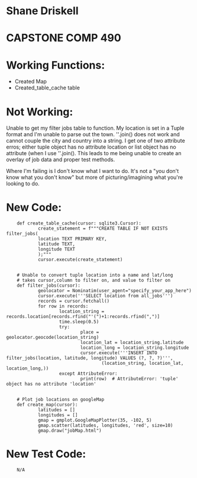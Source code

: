 # Shane Driskell
# CAPSTONE COMP 490

# Working Functions:

- Created Map
- Created_table_cache table


# Not Working: 
Unable to get my filter jobs table to function.  My location is set in a Tuple format and I'm unable to parse out the town. ''.join() does not work and cannot couple the city and country into a string.  I get one of two attribute erros; either tuple object has no attribute location or list object has no attribute (when I use ''.join().  This leads to me being unable to create an overlay of job data and proper test methods.

Where I'm failing is I don't know what I want to do.  It's not a "you don't know what you don't know" but more of picturing/imagining what you're looking to do.


# New Code:

        def create_table_cache(cursor: sqlite3.Cursor):
                create_statement = f"""CREATE TABLE IF NOT EXISTS filter_jobs(
                location TEXT PRIMARY KEY,
                latitude TEXT,
                longitude TEXT
                );"""
                cursor.execute(create_statement)


        # Unable to convert tuple location into a name and lat/long
        # takes cursor,column to filter on, and value to filter on
        def filter_jobs(cursor):
                geolocator = Nominatim(user_agent="specify_your_app_here")
                cursor.execute('''SELECT location from all_jobs''')
                records = cursor.fetchall()
                for row in records:
                        location_string = records.location[records.rfind("'(")+1:records.rfind(",")]
                        time.sleep(0.5)
                        try:
                                place = geolocator.geocode(location_string)
                                location_lat = location_string.latitude
                                location_long = location_string.longitude
                                cursor.execute('''INSERT INTO filter_jobs(location, latitude, longitude) VALUES (?, ?, ?)''',
                                        (location_string, location_lat, location_long,))
                        except AttributeError:
                                print(row)  # AttributeError: 'tuple' object has no attribute 'location'


        # Plot job locations on googleMap
        def create_map(cursor):
                latitudes = []
                longitudes = []
                gmap = gmplot.GoogleMapPlotter(35, -102, 5)
                gmap.scatter(latitudes, longitudes, 'red', size=10)
                gmap.draw("jobMap.html")
                
                
# New Test Code:
  
        N/A
